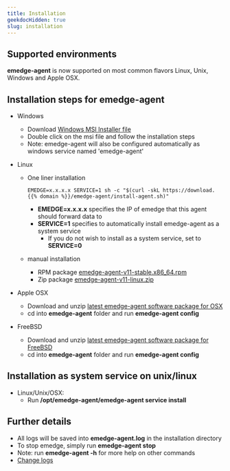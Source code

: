 ```yaml
---
title: Installation
geekdocHidden: true
slug: installation
---
```

## Supported environments
**emedge-agent** is now supported on most common flavors Linux, Unix, Windows and Apple OSX.

## Installation steps for emedge-agent
  - Windows
    - Download <a href="https://download.{{% domain %}}/emedge-agent/emedge-agent-v11.msi" target="_blank">Windows MSI Installer file</a>
    - Double click on the msi file and follow the installation steps
    - Note: emedge-agent will also be configured automatically as windows service named 'emedge-agent'

  - Linux
    - One liner installation

          EMEDGE=x.x.x.x SERVICE=1 sh -c "$(curl -skL https://download.{{% domain %}}/emedge-agent/install-agent.sh)"
      * **EMEDGE=x.x.x.x** specifies the IP of emedge that this agent should forward data to
      * **SERVICE=1** specifies to automatically install emedge-agent as a system service
        * If you do not wish to install as a system service, set to **SERVICE=0**

    - manual installation
      - RPM package <a href="https://download.{{% domain %}}/emedge-agent/emedge-agent-v11-stable.x86_64.rpm" target="_blank">emedge-agent-v11-stable.x86_64.rpm</a>
      - Zip package <a href="https://download.{{% domain %}}/emedge-agent/emedge-agent-v11-linux.zip" target="_blank">emedge-agent-v11-linux.zip</a>

  - Apple OSX
    - Download and unzip <a href="https://download.{{% domain %}}/emedge-agent/emedge-agent-v11-osx.zip" target="_blank">latest emedge-agent software package for OSX</a>
    - cd into **emedge-agent** folder and run **emedge-agent config**

  - FreeBSD
    - Download and unzip <a href="https://download.{{% domain %}}/emedge-agent/emedge-agent-v11-freebsd.zip" target="_blank">latest emedge-agent software package for FreeBSD</a>
    - cd into **emedge-agent** folder and run **emedge-agent config**

## Installation as system service on unix/linux
  - Linux/Unix/OSX:
    - Run **/opt/emedge-agent/emedge-agent service install**

## Further details
  - All logs will be saved into **emedge-agent.log** in the installation directory
  - To stop emedge, simply run **emedge-agent stop**
  - Note: run **emedge-agent -h** for more help on other commands
  - <a href="https://download.{{% domain %}}/emedge-agent/change_logs.txt" target="_blank">Change logs</a>

